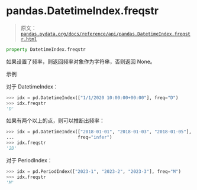 # pandas.DatetimeIndex.freqstr

> 原文：[`pandas.pydata.org/docs/reference/api/pandas.DatetimeIndex.freqstr.html`](https://pandas.pydata.org/docs/reference/api/pandas.DatetimeIndex.freqstr.html)

```py
property DatetimeIndex.freqstr
```

如果设置了频率，则返回频率对象作为字符串，否则返回 None。

示例

对于 DatetimeIndex：

```py
>>> idx = pd.DatetimeIndex(["1/1/2020 10:00:00+00:00"], freq="D")
>>> idx.freqstr
'D' 
```

如果有两个以上的点，则可以推断出频率：

```py
>>> idx = pd.DatetimeIndex(["2018-01-01", "2018-01-03", "2018-01-05"],
...                        freq="infer")
>>> idx.freqstr
'2D' 
```

对于 PeriodIndex：

```py
>>> idx = pd.PeriodIndex(["2023-1", "2023-2", "2023-3"], freq="M")
>>> idx.freqstr
'M' 
```

